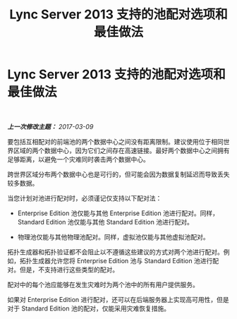 ﻿---
title: Lync Server 2013 支持的池配对选项和最佳做法
TOCTitle: 支持的池配对选项和最佳做法
ms:assetid: 142caf34-0f20-47f3-9d32-ce25ab622fad
ms:mtpsurl: https://technet.microsoft.com/zh-cn/library/JJ204697(v=OCS.15)
ms:contentKeyID: 49312079
ms.date: 03/09/2017
mtps_version: v=OCS.15
ms.translationtype: HT
---

# Lync Server 2013 支持的池配对选项和最佳做法

 

_**上一次修改主题：** 2017-03-09_

要包括互相配对的前端池的两个数据中心之间没有距离限制。建议使用位于相同世界区域的两个数据中心，因为它们之间存在高速链接。最好两个数据中心之间拥有足够距离，以避免一个灾难同时袭击两个数据中心。

跨世界区域分布两个数据中心也是可行的，但可能会因为数据复制延迟而导致丢失较多数据。

当您计划对池进行配对时，必须谨记仅支持以下配对法：

  - Enterprise Edition 池仅能与其他 Enterprise Edition 池进行配对。同样，Standard Edition 池仅能与其他 Standard Edition 池进行配对。

  - 物理池仅能与其他物理池配对。同样，虚拟池仅能与其他虚拟池配对。

拓扑生成器和拓扑验证都不会阻止以不遵循这些建议的方式对两个池进行配对。例如，拓扑生成器允许您将 Enterprise Edition 池与 Standard Edition 池进行配对。但是，不支持进行这些类型的配对。

配对中的每个池应能够在发生灾难时为两个池中的所有用户提供服务。

如果对 Enterprise Edition 进行配对，还可以在后端服务器上实现高可用性，但是对于 Standard Edition 池的配对，仅能采用灾难恢复措施。

